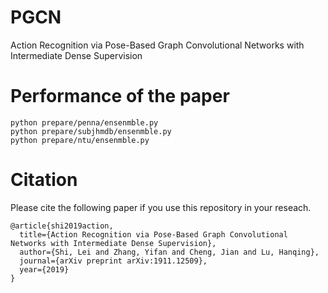 # PGCN
Action Recognition via Pose-Based Graph Convolutional Networks with Intermediate Dense Supervision


# Performance of the paper

    python prepare/penna/ensenmble.py
    python prepare/subjhmdb/ensenmble.py
    python prepare/ntu/ensenmble.py
    

# Citation

Please cite the following paper if you use this repository in your reseach.


    @article{shi2019action,
      title={Action Recognition via Pose-Based Graph Convolutional Networks with Intermediate Dense Supervision},
      author={Shi, Lei and Zhang, Yifan and Cheng, Jian and Lu, Hanqing},
      journal={arXiv preprint arXiv:1911.12509},
      year={2019}
    }